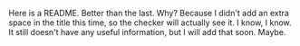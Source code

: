Here is a README. Better than the last. Why? Because I didn't add an extra space in the title this time, so the checker will actually see it. I know, I know. It still doesn't have any useful information, but I will add that soon. Maybe.
